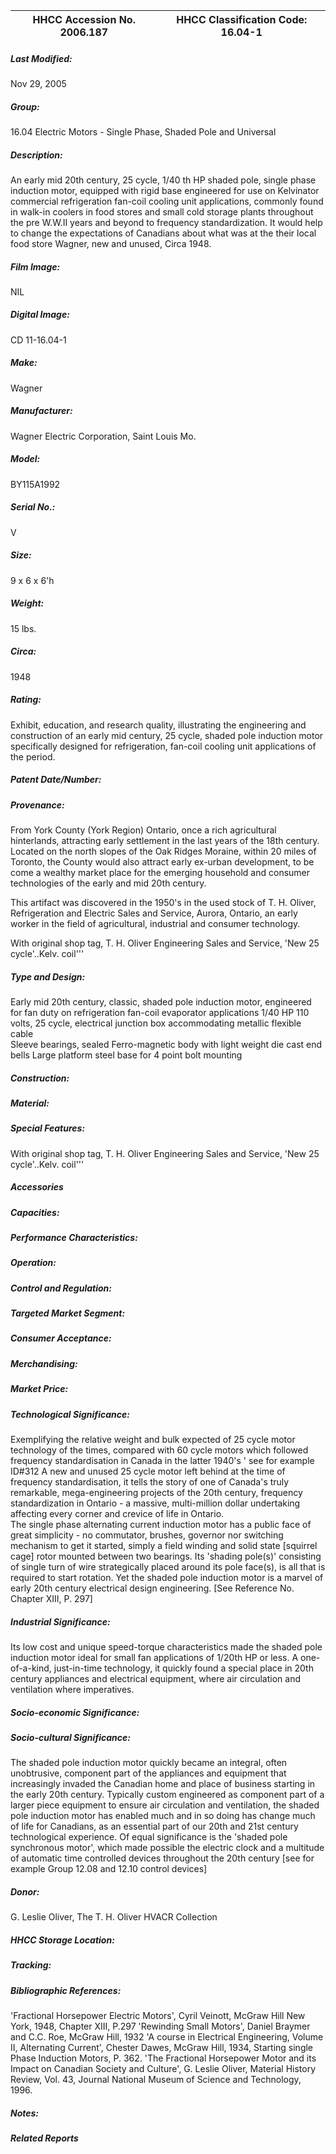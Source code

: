 | **HHCC Accession No. 2006.187** |**HHCC Classification Code:  16.04-1**|
| ----------- | ----------- |

##### Last Modified:
Nov 29, 2005

##### Group:
16.04 Electric Motors - Single Phase, Shaded Pole and Universal

##### Description:
An early mid 20th century, 25 cycle, 1/40 th HP shaded pole, single phase induction motor, equipped with rigid base engineered for use on Kelvinator commercial refrigeration fan-coil cooling unit applications, commonly found in walk-in coolers in food stores and small cold storage plants throughout the pre W.W.II years and beyond to frequency standardization. It would help to change the expectations of Canadians about what was at the their local food store Wagner, new and unused, Circa 1948.

##### Film Image:
NIL

##### Digital Image:
CD 11-16.04-1

##### Make:
Wagner

##### Manufacturer:
Wagner Electric Corporation, Saint Louis Mo.

##### Model:
BY115A1992

##### Serial No.:
V

##### Size:
9 x 6 x 6'h

##### Weight:
15 lbs.

##### Circa:
1948

##### Rating:
Exhibit, education, and research quality, illustrating the engineering and construction of an early mid century, 25 cycle, shaded pole induction motor specifically designed for refrigeration, fan-coil cooling unit applications of the period.

##### Patent Date/Number:


##### Provenance:
From York County (York Region) Ontario, once a rich agricultural hinterlands, attracting early settlement in the last years of the 18th century. Located on the north slopes of the Oak Ridges Moraine, within 20 miles of Toronto, the County would also attract early ex-urban development, to be come a wealthy market place for the emerging household and consumer technologies of the early and mid 20th century. 

This artifact was discovered in the 1950's in the used stock of T. H. Oliver, Refrigeration and Electric Sales and Service, Aurora, Ontario, an early worker in the field of agricultural, industrial and consumer technology. 

With original shop tag, T. H. Oliver Engineering Sales and Service, 'New 25 cycle'..Kelv. coil'''

##### Type and Design:
Early mid 20th century, classic, shaded pole induction motor, engineered for fan duty on refrigeration fan-coil evaporator applications 
1/40 HP
110 volts, 25 cycle, 
electrical junction box accommodating metallic flexible cable  
Sleeve bearings, sealed 
Ferro-magnetic body with light weight die cast end bells
Large platform steel base for 4 point bolt mounting

##### Construction:


##### Material:


##### Special Features:
With original shop tag, T. H. Oliver Engineering Sales and Service, 'New 25 cycle'..Kelv. coil'''

##### Accessories


##### Capacities:


##### Performance Characteristics:


##### Operation:


##### Control and Regulation:


##### Targeted Market Segment:


##### Consumer Acceptance:


##### Merchandising:


##### Market Price:


##### Technological Significance:
Exemplifying the relative weight and bulk expected of 25 cycle motor technology of the times, compared with 60 cycle motors which followed frequency standardisation in Canada in the latter 1940's ' see for example ID#312
A new and unused 25 cycle motor left behind at the time of frequency standardisation, it tells the story of one of Canada's truly remarkable, mega-engineering projects of the 20th century, frequency standardization in Ontario - a massive, multi-million dollar undertaking affecting every corner and crevice of life in Ontario.   
The single phase alternating current induction motor has a public face of great simplicity - no commutator, brushes, governor nor switching mechanism to get it started, simply a field winding and solid state [squirrel cage] rotor mounted between two bearings. Its 'shading pole(s)' consisting of single turn of wire strategically placed around its pole face(s), is all that is required to start rotation. Yet the shaded pole induction motor is a marvel of early 20th century electrical design engineering. [See Reference No. Chapter XIII, P. 297]

##### Industrial Significance:
Its low cost and unique speed-torque characteristics made the shaded pole induction motor ideal for small fan applications of 1/20th HP or less. A one-of-a-kind, just-in-time technology, it quickly found a special place in 20th century appliances and electrical equipment, where air circulation and ventilation where imperatives.

##### Socio-economic Significance:


##### Socio-cultural Significance:
The shaded pole induction motor quickly became an integral, often unobtrusive, component part of the appliances and equipment that increasingly invaded the Canadian home and place of business starting in the early 20th century. Typically custom engineered as component part of a larger piece equipment to ensure air circulation and ventilation, the shaded pole induction motor has enabled much and in so doing has change much of life for Canadians, as an essential part of our 20th and 21st century technological experience.
Of equal significance is the 'shaded pole synchronous motor', which made possible the electric clock and a multitude of automatic time controlled devices throughout the 20th century [see for example Group 12.08 and 12.10 control devices]

##### Donor:
G. Leslie Oliver, The T. H. Oliver HVACR Collection

##### HHCC Storage Location:


##### Tracking:


##### Bibliographic References:
'Fractional Horsepower Electric Motors', Cyril Veinott, McGraw Hill New York, 1948, Chapter XIII, P.297
'Rewinding Small Motors', Daniel Braymer and C.C. Roe, McGraw Hill, 1932
 'A course in Electrical Engineering, Volume II, Alternating Current', Chester Dawes, McGraw Hill, 1934, Starting single Phase Induction Motors, P. 362.
'The Fractional Horsepower Motor and its Impact on Canadian Society and Culture', G. Leslie Oliver, Material History Review, Vol. 43, Journal National Museum of Science and Technology, 1996.

##### Notes:


##### Related Reports

